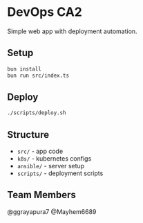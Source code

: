 # DevOps CA2

Simple web app with deployment automation.

## Setup

```bash
bun install
bun run src/index.ts
```

## Deploy

```bash
./scripts/deploy.sh
```

## Structure

- `src/` - app code
- `k8s/` - kubernetes configs
- `ansible/` - server setup
- `scripts/` - deployment scripts

## Team Members

@ggrayapura7
@Mayhem6689
